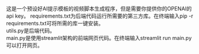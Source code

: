 这是一个预设好AI提示模板的视频脚本生成程序，但是需要你提供你的OPENAI的api key。
requirements.txt为后端代码运行所需要的第三方库。在终端输入pip -r requirements.txt可将所需的库一键安装。  
utils.py是后端代码。  
main.py是使用streamlit架构的前端网页代码。在终端输入streamlit run main.py可以打开网页。  
